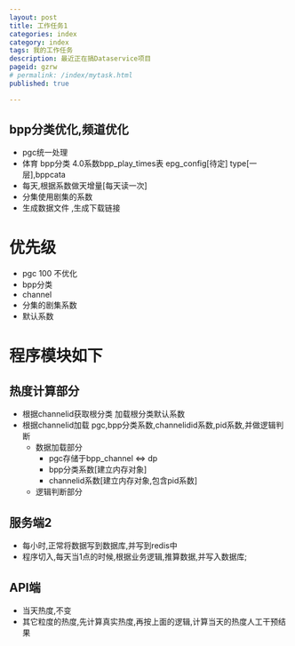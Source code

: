 ```yaml
---
layout: post
title: 工作任务1
categories: index
category: index
tags: 我的工作任务
description: 最近正在搞Dataservice项目 
pageid: gzrw
# permalink: /index/mytask.html
published: true

---
```


## bpp分类优化,频道优化

- pgc统一处理
- 体育 bpp分类   4.0系数bpp_play_times表    epg_config[待定]   type[一层],bppcata 
- 每天,根据系数做天增量[每天读一次] 
- 分集使用剧集的系数
- 生成数据文件 ,生成下载链接 

# 优先级 
- pgc 100 不优化
- bpp分类 
- channel 
- 分集的剧集系数
- 默认系数


# 程序模块如下 #
## 热度计算部分 ##
+ 根据channelid获取根分类 加载根分类默认系数
+ 根据channelid加载 pgc,bpp分类系数,channelidid系数,pid系数,并做逻辑判断
    + 数据加载部分
        - pgc存储于bpp_channel <=> dp
        - bpp分类系数[建立内存对象]
        - channelid系数[建立内存对象,包含pid系数]
    - 逻辑判断部分

## 服务端2 ##
- 每小时,正常将数据写到数据库,并写到redis中
- 程序切入,每天当1点的时候,根据业务逻辑,推算数据,并写入数据库;
## API端 ###
- 当天热度,不变
- 其它粒度的热度,先计算真实热度,再按上面的逻辑,计算当天的热度人工干预结果




